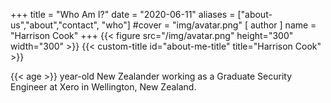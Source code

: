 +++
title = "Who Am I?"
date = "2020-06-11"
aliases = ["about-us","about","contact", "who"]
#cover = "img/avatar.png"
[ author ]
  name = "Harrison Cook"
+++
{{< figure src="/img/avatar.png" height="300" width="300" >}}
{{< custom-title id="about-me-title" title="Harrison Cook" >}}
<!-- ![Example image](/img/avatar.png) -->
{{< age >}} year-old New Zealander working as a Graduate Security Engineer at Xero in Wellington, New Zealand.